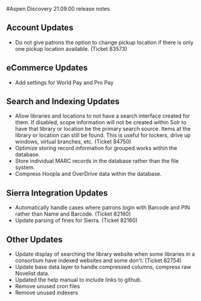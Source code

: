#Aspen Discovery 21.09.00 release notes
## Account Updates
- Do not give patrons the option to change pickup location if there is only one pickup location available. (Ticket 83573)

## eCommerce Updates
- Add settings for World Pay and Pro Pay

## Search and Indexing Updates
- Allow libraries and locations to not have a search interface created for them.  If disabled, scope information will not be created within Solr to have that library or location be the primary search source. 
  Items at the library or location can still be found. This is useful for lockers, drive up windows, virtual branches, etc. (Ticket 84750)
- Optimize storing record information for grouped works within the database. 
- Store individual MARC records in the database rather than the file system.
- Compress Hoopla and OverDrive data within the database.

## Sierra Integration Updates
- Automatically handle cases where patrons login with Barcode and PIN rather than Name and Barcode. (Ticket 82160)
- Update parsing of fines for Sierra. (Ticket 82160)

## Other Updates
- Update display of searching the library website when some libraries in a consortium have indexed websites and some don't. (Ticket 82754)
- Update base data layer to handle compressed columns, compress raw Novelist data.   
- Updated the help manual to include links to github. 
- Remove unused cron files
- Remove unused indexers